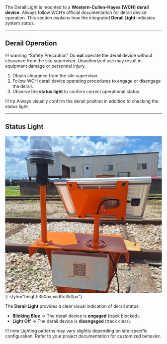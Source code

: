 The Derail Light is mounted to a **Western-Cullen-Hayes (WCH) derail device**. Always follow WCH’s official documentation for derail device operation. This section explains how the integrated **Derail Light** indicates system status.

---

## Derail Operation

!!! warning "Safety Precaution"
    Do **not** operate the derail device without clearance from the site supervisor. Unauthorized use may result in equipment damage or personnel injury.

1. Obtain clearance from the site supervisor.  
2. Follow WCH derail device operating procedures to engage or disengage the derail.  
3. Observe the **status light** to confirm correct operational status.  

!!! tip
    Always visually confirm the derail position in addition to checking the status light.

---

## Status Light

![Derail Light](assets/derail_stand.jpg){: style="height:350px;width:350px"}  

The **Derail Light** provides a clear visual indication of derail status:  

- **Blinking Blue** → The derail device is **engaged** (track blocked).  
- **Light Off** → The derail device is **disengaged** (track clear).  

!!! note
    Lighting patterns may vary slightly depending on site-specific configuration. Refer to your project documentation for customized behavior.
